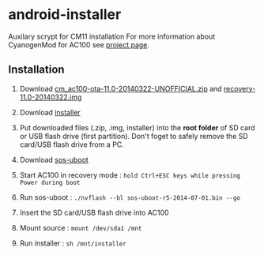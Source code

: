 android-installer
=================

Auxilary scrypt for CM11 installation
For more information about CyanogenMod for AC100 see [project page](http://code.google.com/p/cm-paz00/).

Installation
--------------

1. Download [cm_ac100-ota-11.0-20140322-UNOFFICIAL.zip](https://docs.google.com/uc?export=download&confirm=xQ1b&id=0BzHUnWusu2ztdjZjRmE3VW9YWlk) and [recovery-11.0-20140322.img](https://drive.google.com/uc?id=0BzHUnWusu2ztc3R2OEEta19sYzA&export=download)

2. Download [installer](https://raw.githubusercontent.com/ac100-ru/android-installer/master/installer)

3. Put downloaded files (.zip, .img, installer) into the **root folder** of SD card or USB flash drive (first partition). Don't foget to safely remove the SD card/USB flash drive from a PC.

4. Download [sos-uboot](https://dl.dropboxusercontent.com/u/40761340/Test/sos-uboot-r5-2014-07-01.bin)

5. Start AC100 in recovery mode :
    `hold Ctrl+ESC keys while pressing Power during boot`

6. Run sos-uboot :
    `./nvflash --bl sos-uboot-r5-2014-07-01.bin --go`

7. Insert the SD card/USB flash drive into AC100

8. Mount source :
    `mount /dev/sda1 /mnt`

9. Run installer :
    `sh /mnt/installer`

